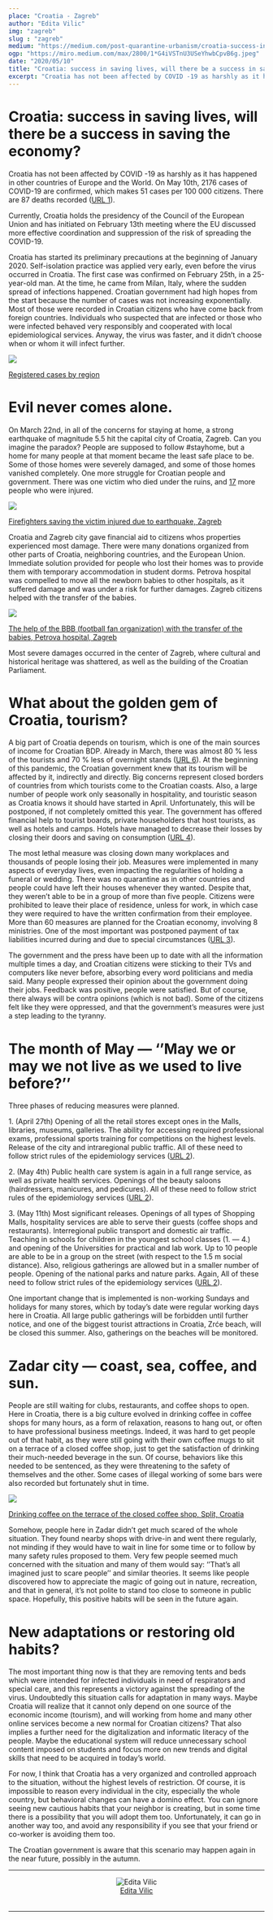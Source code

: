 ```yaml
---
place: "Croatia - Zagreb"
author: "Edita Vilic"
img: "zagreb"
slug : "zagreb"
medium: "https://medium.com/post-quarantine-urbanism/croatia-success-in-saving-lives-will-there-be-a-success-in-saving-the-economy-5264404befd0"
ogp: "https://miro.medium.com/max/2800/1*G4iVSTnU3USeYhwbCpvB6g.jpeg"
date: "2020/05/10"
title: "Croatia: success in saving lives, will there be a success in saving the economy?"
excerpt: "Croatia has not been affected by COVID -19 as harshly as it has happened in other countries of Europe and the World. On May 10th, 2176 cases of COVID-19 are confirmed, which makes 51 cases per 100 000 citizens. There are 87 deaths recorded ([URL 1](https://www.ecdc.europa.eu/en/cases-2019-ncov-eueea))."
---
```


Croatia: success in saving lives, will there be a success in saving the economy?
================================================================================

Croatia has not been affected by COVID -19 as harshly as it has happened in other countries of Europe and the World. On May 10th, 2176 cases of COVID-19 are confirmed, which makes 51 cases per 100 000 citizens. There are 87 deaths recorded ([URL 1](https://www.ecdc.europa.eu/en/cases-2019-ncov-eueea)).

Currently, Croatia holds the presidency of the Council of the European Union and has initiated on February 13th meeting where the EU discussed more effective coordination and suppression of the risk of spreading the COVID-19.

Croatia has started its preliminary precautions at the beginning of January 2020. Self-isolation practice was applied very early, even before the virus occurred in Croatia. The first case was confirmed on February 25th, in a 25-year-old man. At the time, he came from Milan, Italy, where the sudden spread of infections happened. Croatian government had high hopes from the start because the number of cases was not increasing exponentially. Most of those were recorded in Croatian citizens who have come back from foreign countries. Individuals who suspected that are infected or those who were infected behaved very responsibly and cooperated with local epidemiological services. Anyway, the virus was faster, and it didn’t choose when or whom it will infect further.

<img class="s t u hw ai" src="https://miro.medium.com/max/1400/1*SDP3gCrDojNl77qp-eN1zw.jpeg"/>

[Registered cases by region](http://www.koronavirus.hr)

Evil never comes alone.
=======================

On March 22nd, in all of the concerns for staying at home, a strong earthquake of magnitude 5.5 hit the capital city of Croatia, Zagreb. Can you imagine the paradox? People are supposed to follow #stayhome, but a home for many people at that moment became the least safe place to be. Some of those homes were severely damaged, and some of those homes vanished completely. One more struggle for Croatian people and government. There was one victim who died under the ruins, and [17](https://www.inquirer.com/news/nation-world/croatia-earthquake-building-damage-zagreb-20200322.html) more people who were injured.

<img class="s t u hw ai" src="https://miro.medium.com/max/2800/1*G4iVSTnU3USeYhwbCpvB6g.jpeg"/>

[Firefighters saving the victim injured due to earthquake, Zagreb](https://www.inquirer.com/news/nation-world/croatia-earthquake-building-damage-zagreb-20200322.html)

Croatia and Zagreb city gave financial aid to citizens whos properties experienced most damage. There were many donations organized from other parts of Croatia, neighboring countries, and the European Union. Immediate solution provided for people who lost their homes was to provide them with temporary accommodation in student dorms. Petrova hospital was compelled to move all the newborn babies to other hospitals, as it suffered damage and was under a risk for further damages. Zagreb citizens helped with the transfer of the babies.

<img class="s t u hw ai" src="https://miro.medium.com/max/1400/1*uwUqjfOa1CV3lH2vMAIdaw.png"/>

[The help of the BBB (football fan organization) with the transfer of the babies, Petrova hospital, Zagreb](https://www.index.hr/sport/clanak/Picture-koja-je-odusevila-hrvatsku-bad-blue-boysi-spasavaju-inkubatore-iz-rodilista/2167682.aspx)

Most severe damages occurred in the center of Zagreb, where cultural and historical heritage was shattered, as well as the building of the Croatian Parliament.

What about the golden gem of Croatia, tourism?
==============================================

A big part of Croatia depends on tourism, which is one of the main sources of income for Croatian BDP. Already in March, there was almost 80 % less of the tourists and 70 % less of overnight stands ([URL 6](https://www.turizmoteka.hr/jos-iz-turizma/turizam-u-brojkama/hrvatska-turizam-u-ozujku-2020/)). At the beginning of this pandemic, the Croatian government knew that its tourism will be affected by it, indirectly and directly. Big concerns represent closed borders of countries from which tourists come to the Croatian coasts. Also, a large number of people work only seasonally in hospitality, and touristic season as Croatia knows it should have started in April. Unfortunately, this will be postponed, if not completely omitted this year. The government has offered financial help to tourist boards, private householders that host tourists, as well as hotels and camps. Hotels have managed to decrease their losses by closing their doors and saving on consumption ([URL 4](https://mint.gov.hr/vijesti/8?trazi=1&tip=&tip2=&tema=&datumod=&datumdo=&pojam=&page=3)).

The most lethal measure was closing down many workplaces and thousands of people losing their job. Measures were implemented in many aspects of everyday lives, even impacting the regularities of holding a funeral or wedding. There was no quarantine as in other countries and people could have left their houses whenever they wanted. Despite that, they weren’t able to be in a group of more than five people. Citizens were prohibited to leave their place of residence, unless for work, in which case they were required to have the written confirmation from their employee. More than 60 measures are planned for the Croatian economy, involving 8 ministries. One of the most important was postponed payment of tax liabilities incurred during and due to special circumstances ([URL 3](http://www.koronavirus.hr)).

The government and the press have been up to date with all the information multiple times a day, and Croatian citizens were sticking to their TVs and computers like never before, absorbing every word politicians and media said. Many people expressed their opinion about the government doing their jobs. Feedback was positive, people were satisfied. But of course, there always will be contra opinions (which is not bad). Some of the citizens felt like they were oppressed, and that the government’s measures were just a step leading to the tyranny.

The month of May — ‘’May we or may we not live as we used to live before?’’
===========================================================================

Three phases of reducing measures were planned.

1\. (April 27th) Opening of all the retail stores except ones in the Malls, libraries, museums, galleries. The ability for accessing required professional exams, professional sports training for competitions on the highest levels. Release of the city and intraregional public traffic. All of these need to follow strict rules of the epidemiology services ([URL 2](http://hr.n1info.com/Vijesti/a502885/Predstavljene-tri-faze-popustanja-mjera-ovo-su-svi-datumi-kada-se-sto-otvara.html)).

2\. (May 4th) Public health care system is again in a full range service, as well as private health services. Openings of the beauty saloons (hairdressers, manicures, and pedicures). All of these need to follow strict rules of the epidemiology services ([URL 2](http://hr.n1info.com/Vijesti/a502885/Predstavljene-tri-faze-popustanja-mjera-ovo-su-svi-datumi-kada-se-sto-otvara.html)).

3\. (May 11th) Most significant releases. Openings of all types of Shopping Malls, hospitality services are able to serve their guests (coffee shops and restaurants). Interregional public transport and domestic air traffic. Teaching in schools for children in the youngest school classes (1. — 4.) and opening of the Universities for practical and lab work. Up to 10 people are able to be in a group on the street (with respect to the 1.5 m social distance). Also, religious gatherings are allowed but in a smaller number of people. Opening of the national parks and nature parks. Again, All of these need to follow strict rules of the epidemiology services ([URL 2](http://hr.n1info.com/Vijesti/a502885/Predstavljene-tri-faze-popustanja-mjera-ovo-su-svi-datumi-kada-se-sto-otvara.html)).

One important change that is implemented is non-working Sundays and holidays for many stores, which by today’s date were regular working days here in Croatia. All large public gatherings will be forbidden until further notice, and one of the biggest tourist attractions in Croatia, Zrće beach, will be closed this summer. Also, gatherings on the beaches will be monitored.

Zadar city — coast, sea, coffee, and sun.
=========================================

People are still waiting for clubs, restaurants, and coffee shops to open. Here in Croatia, there is a big culture evolved in drinking coffee in coffee shops for many hours, as a form of relaxation, reasons to hang out, or often to have professional business meetings. Indeed, it was hard to get people out of that habit, as they were still going with their own coffee mugs to sit on a terrace of a closed coffee shop, just to get the satisfaction of drinking their much-needed beverage in the sun. Of course, behaviors like this needed to be sentenced, as they were threatening to the safety of themselves and the other. Some cases of illegal working of some bars were also recorded but fortunately shut in time.

<img class="s t u hw ai" src="https://miro.medium.com/max/1400/1*LYE54n4wjHOsx0uKcd1UQA.jpeg"/>

[Drinking coffee on the terrace of the closed coffee shop, Split, Croatia](https://morski.hr/2020/03/19/splicani-ne-mogu-bez-kave-na-suncu-mnogima-ce-to-biti-najskuplja-kava/)

Somehow, people here in Zadar didn’t get much scared of the whole situation. They found nearby shops with drive-in and went there regularly, not minding if they would have to wait in line for some time or to follow by many safety rules proposed to them. Very few people seemed much concerned with the situation and many of them would say: ‘’That’s all imagined just to scare people’’ and similar theories. It seems like people discovered how to appreciate the magic of going out in nature, recreation, and that in general, it’s not polite to stand too close to someone in public space. Hopefully, this positive habits will be seen in the future again.

New adaptations or restoring old habits?
========================================

The most important thing now is that they are removing tents and beds which were intended for infected individuals in need of respirators and special care, and this represents a victory against the spreading of the virus. Undoubtedly this situation calls for adaptation in many ways. Maybe Croatia will realize that it cannot only depend on one source of the economic income (tourism), and will working from home and many other online services become a new normal for Croatian citizens? That also implies a further need for the digitalization and informatic literacy of the people. Maybe the educational system will reduce unnecessary school content imposed on students and focus more on new trends and digital skills that need to be acquired in today’s world.

For now, I think that Croatia has a very organized and controlled approach to the situation, without the highest levels of restriction. Of course, it is impossible to reason every individual in the city, especially the whole country, but behavioral changes can have a domino effect. You can ignore seeing new cautious habits that your neighbor is creating, but in some time there is a possibility that you will adopt them too. Unfortunately, it can go in another way too, and avoid any responsibility if you see that your friend or co-worker is avoiding them too.

The Croatian government is aware that this scenario may happen again in the near future, possibly in the autumn.

* * *

<div style="display: flex; margin-bottom: 2rem">
    <div style="margin: 0 auto; text-align: center">
        <img alt="Edita Vilic" src="https://miro.medium.com/fit/c/96/96/2*0zdRanrBCFIYn_cGAFlSeg.jpeg"/>
        <br/>
        <a href="https://medium.com/@edita.vilic.lol?source=post_page-----5264404befd0----------------------">Edita Vilic</a>
    </div>
</div>

* * *